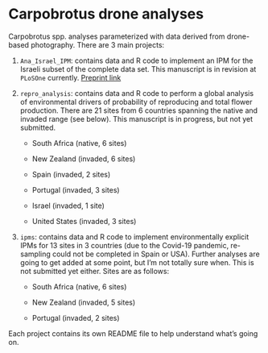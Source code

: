 
<!-- README.md is generated from README.Rmd. Please edit that file -->

# Carpobrotus drone analyses

Carpobrotus spp. analyses parameterized with data derived from
drone-based photography. There are 3 main projects:

1.  `Ana_Israel_IPM`: contains data and R code to implement an IPM for
    the Israeli subset of the complete data set. This manuscript is in
    revision at `PLoSOne` currently. [Preprint
    link](https://www.biorxiv.org/content/10.1101/2020.12.08.415174v1.full)

2.  `repro_analysis`: contains data and R code to perform a global
    analysis of environmental drivers of probability of reproducing and
    total flower production. There are 21 sites from 6 countries
    spanning the native and invaded range (see below). This manuscript
    is in progress, but not yet submitted.

    -   South Africa (native, 6 sites)

    -   New Zealand (invaded, 6 sites)

    -   Spain (invaded, 2 sites)

    -   Portugal (invaded, 3 sites)

    -   Israel (invaded, 1 site)

    -   United States (invaded, 3 sites)

3.  `ipms`: contains data and R code to implement environmentally
    explicit IPMs for 13 sites in 3 countries (due to the Covid-19
    pandemic, re-sampling could not be completed in Spain or USA).
    Further analyses are going to get added at some point, but I’m not
    totally sure when. This is not submitted yet either. Sites are as
    follows:

    -   South Africa (native, 6 sites)

    -   New Zealand (invaded, 5 sites)

    -   Portugal (invaded, 2 sites)

Each project contains its own README file to help understand what’s
going on.
